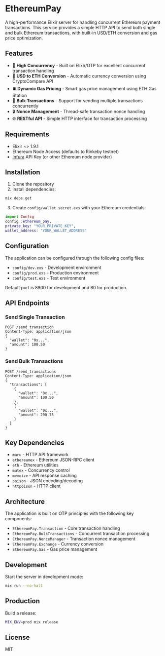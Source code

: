 # EthereumPay

A high-performance Elixir server for handling concurrent Ethereum payment transactions. This service provides a simple HTTP API to send both single and bulk Ethereum transactions, with built-in USD/ETH conversion and gas price optimization.

## Features

- 🚀 **High Concurrency** - Built on Elixir/OTP for excellent concurrent transaction handling
- 💸 **USD to ETH Conversion** - Automatic currency conversion using CryptoCompare API
- ⛽ **Dynamic Gas Pricing** - Smart gas price management using ETH Gas Station
- 🔄 **Bulk Transactions** - Support for sending multiple transactions concurrently
- 🔒 **Nonce Management** - Thread-safe transaction nonce handling
- 🌐 **RESTful API** - Simple HTTP interface for transaction processing

## Requirements

- Elixir ~> 1.9.1
- Ethereum Node Access (defaults to Rinkeby testnet)
- [Infura](https://infura.io/) API Key (or other Ethereum node provider)

## Installation

1. Clone the repository
2. Install dependencies:

```bash
mix deps.get
```

3. Create `config/wallet.secret.exs` with your Ethereum credentials:

```elixir
import Config
config :ethereum_pay,
private_key: "YOUR_PRIVATE_KEY",
wallet_address: "YOUR_WALLET_ADDRESS"
```

## Configuration

The application can be configured through the following config files:

- `config/dev.exs` - Development environment
- `config/prod.exs` - Production environment
- `config/test.exs` - Test environment

Default port is 8800 for development and 80 for production.

## API Endpoints

### Send Single Transaction

```http
POST /send_transaction
Content-Type: application/json
{
  "wallet": "0x...",
  "amount": 100.50
}
```

### Send Bulk Transactions

```http
POST /send_transactions
Content-Type: application/json
{
  "transactions": [
    {
      "wallet": "0x...",
      "amount": 100.50
    },
    {
      "wallet": "0x...",
      "amount": 200.75
    }
  ]
}
```

## Key Dependencies

- `maru` - HTTP API framework
- `ethereumex` - Ethereum JSON-RPC client
- `eth` - Ethereum utilities
- `mutex` - Concurrency control
- `memoize` - API response caching
- `poison` - JSON encoding/decoding
- `httpoison` - HTTP client

## Architecture

The application is built on OTP principles with the following key components:

- `EthereumPay.Transaction` - Core transaction handling
- `EthereumPay.BulkTransactions` - Concurrent transaction processing
- `EthereumPay.NonceManager` - Transaction nonce management
- `EthereumPay.Exchange` - Currency conversion
- `EthereumPay.Gas` - Gas price management

## Development

Start the server in development mode:

```bash
mix run --no-halt
```

## Production

Build a release:

```bash
MIX_ENV=prod mix release
```

## License

MIT
